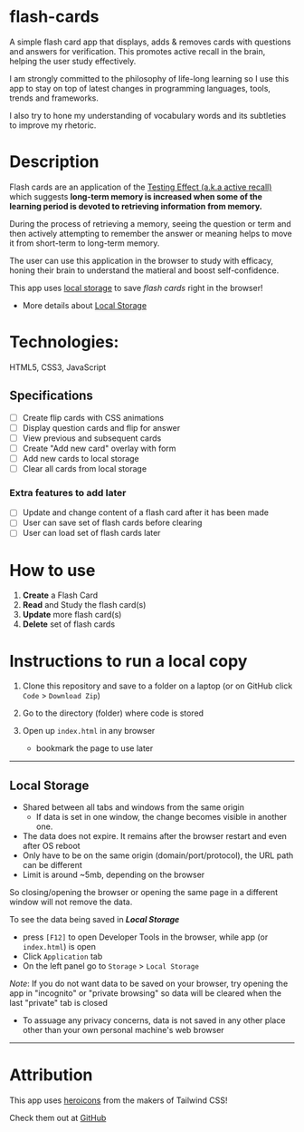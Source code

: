 # flash-cards
 A simple flash card app that displays, adds & removes cards with questions and answers for verification. This promotes active recall in the brain, helping the user study effectively.

I am strongly committed to the philosophy of life-long learning so I use this app to stay on top of latest changes in programming languages, tools, trends and frameworks. 

I also try to hone my understanding of vocabulary words and its subtleties to improve my rhetoric. 

# Description 

Flash cards are an application of the [Testing Effect (a.k.a active recall)](https://en.wikipedia.org/wiki/Testing_effect) which suggests **long-term memory is increased when some of the learning period is devoted to retrieving information from memory.** 

During the process of retrieving a memory, seeing the question or term and then actively attempting to remember the answer or meaning helps to move it from short-term to long-term memory. 

The user can use this application in the browser to study with efficacy, honing their brain to understand the matieral and boost self-confidence. 

This app uses [local storage](https://developer.mozilla.org/en-US/docs/Web/API/Window/localStorage) to save *flash cards* right in the browser! 
  - More details about [Local Storage](#local-storage) 

# Technologies:

HTML5, CSS3, JavaScript

## Specifications

- [ ] Create flip cards with CSS animations
- [ ] Display question cards and flip for answer
- [ ] View previous and subsequent cards
- [ ] Create "Add new card" overlay with form
- [ ] Add new cards to local storage
- [ ] Clear all cards from local storage

### Extra features to add later

- [ ] Update and change content of a flash card after it has been made
- [ ] User can save set of flash cards before clearing
- [ ] User can load set of flash cards later

# How to use

1. **Create** a Flash Card 
2. **Read** and Study the flash card(s)
3. **Update** more flash card(s)
4. **Delete** set of flash cards

# Instructions to run a local copy

1. Clone this repository and save to a folder on a laptop (or on GitHub click `Code` > `Download Zip`)

2. Go to the directory (folder) where code is stored 

3. Open up `index.html` in any browser
    * bookmark the page to use later

---

## Local Storage

- Shared between all tabs and windows from the same origin 
  - If data is set in one window, the change becomes visible in another one.
- The data does not expire. It remains after the browser restart and even after OS reboot
- Only have to be on the same origin (domain/port/protocol), the URL path can be different
- Limit is around ~5mb, depending on the browser

So closing/opening the browser or opening the same page in a different window will not remove
the data. 

To see the data being saved in ***Local Storage*** 
- press `[F12]` to open Developer Tools in the browser, while app (or `index.html`) is open
- Click `Application` tab
- On the left panel go to `Storage` > `Local Storage`

*Note*: If you do not want data to be saved on your browser, try opening the app in "incognito" or "private browsing" so data will be cleared when the last "private" tab is closed

* To assuage any privacy concerns, data is not saved in any other place other than your own personal machine's web browser

---

# Attribution

This app uses [heroicons](https://heroicons.com/) from the makers of Tailwind CSS! 

Check them out at [GitHub](https://github.com/tailwindlabs/heroicons)